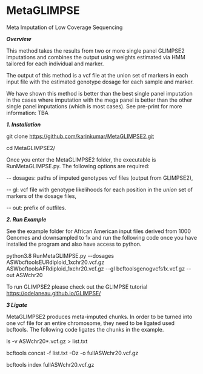 # MetaGLIMPSE
Meta Imputation of Low Coverage Sequencing

***Overview***

This method takes the results from two or more single panel GLIMPSE2 imputations and combines the output using weights estimated via HMM tailored for each individual and marker. 

The output of this method is a vcf file at the union set of markers in each input file with the estimated genotype dosage for each sample and marker.

We have shown this method is better than the best single panel imputation in the cases where imputation with the mega panel is better than the other single panel imputations (which is most cases). See pre-print for more information: TBA

***1. Installation***

git clone https://github.com/karinkumar/MetaGLIMPSE2.git

cd MetaGLIMPSE2/

Once you enter the MetaGLIMPSE2 folder, the executable is RunMetaGLIMPSE.py. The following options are required:


-- dosages:  paths of imputed genotypes vcf files (output from GLIMPSE2), 

-- gl:  vcf file with genotype likelihoods for each position in the _union_ set of markers of the dosage files, 

-- out:  prefix of outfiles. 

***2. Run Example***

See the example folder for African American input files derived from 1000 Genomes and downsampled to 1x and run the following code once you have installed the program and also have access to python. 

python3.8 RunMetaGLIMPSE.py --dosages ASWbcftoolsEURdiploid_1xchr20.vcf.gz ASWbcftoolsAFRdiploid_1xchr20.vcf.gz --gl bcftoolsgenogvcfs1x.vcf.gz --out ASWchr20

To run GLIMPSE2 please check out the GLIMPSE tutorial https://odelaneau.github.io/GLIMPSE/ 

***3 Ligate*** 

MetaGLIMPSE2 produces meta-imputed chunks. In order to be turned into one vcf file for an entire chromosome, they need to be ligated used bcftools. The following code ligates the chunks in the example. 

ls -v ASWchr20*.vcf.gz > list.txt

bcftools concat -f list.txt -Oz -o fullASWchr20.vcf.gz

bcftools index fullASWchr20.vcf.gz



